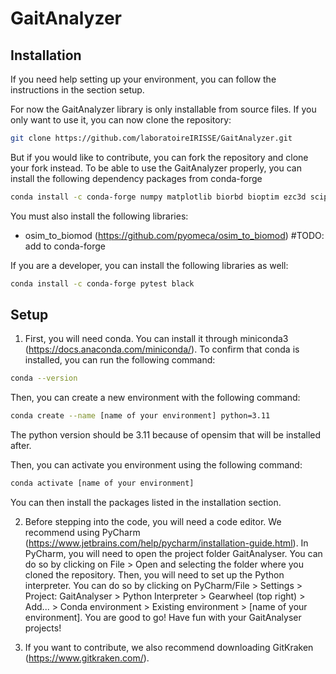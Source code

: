 # GaitAnalyzer


## Installation
If you need help setting up your environment, you can follow the instructions in the section setup.

For now the GaitAnalyzer library is only installable from source files. 
If you only want to use it, you can now clone the repository:
```bash
git clone https://github.com/laboratoireIRISSE/GaitAnalyzer.git
```
But if you would like to contribute, you can fork the repository and clone your fork instead.
To be able to use the GaitAnalyzer properly, you can install the following dependency packages from conda-forge
```bash
conda install -c conda-forge numpy matplotlib biorbd bioptim ezc3d scipy opensim-org::opensim lxml pandas openpyxl gitpython
```
You must also install the following libraries:
- osim_to_biomod (https://github.com/pyomeca/osim_to_biomod) #TODO: add to conda-forge


If you are a developer, you can install the following libraries as well:
```bash
conda install -c conda-forge pytest black
```

## Setup
1. First, you will need conda. You can install it through miniconda3 (https://docs.anaconda.com/miniconda/).
To confirm that conda is installed, you can run the following command:
```bash
conda --version
```
Then, you can create a new environment with the following command:
```bash
conda create --name [name of your environment] python=3.11
```
The python version should be 3.11 because of opensim that will be installed after.

Then, you can activate you environment using the following command:
```bash
conda activate [name of your environment]
```
You can then install the packages listed in the installation section.


2. Before stepping into the code, you will need a code editor. We recommend using PyCharm (https://www.jetbrains.com/help/pycharm/installation-guide.html).
In PyCharm, you will need to open the project folder GaitAnalyser. You can do so by clicking on File > Open and selecting the folder where you cloned the repository. 
Then, you will need to set up the Python interpreter. You can do so by clicking on PyCharm/File > Settings > Project: GaitAnalyser > Python Interpreter > Gearwheel (top right) > Add... > Conda environment > Existing environment > [name of your environment].
You are good to go! Have fun with your GaitAnalyser projects!

3. If you want to contribute, we also recommend downloading GitKraken (https://www.gitkraken.com/).